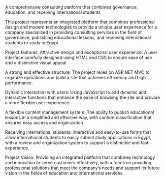 A comprehensive consulting platform that combines governance, education, and receiving international students

This project represents an integrated platform that combines professional design and modern technologies to provide a unique user experience for a company specialized in providing consulting services in the field of governance, publishing educational lessons, and receiving international students to study in Egypt.

Project features:
Attractive design and exceptional user experience:
A user interface carefully designed using HTML and CSS to ensure ease of use and a distinctive visual appeal.

A strong and effective structure:
The project relies on ASP.NET MVC to organize operations and build a site that achieves efficiency and high performance.

Dynamic interaction with users:
Using JavaScript to add dynamic and interactive functions that enhance the ease of browsing the site and provide a more flexible user experience.

A flexible content management system:
The ability to publish educational lessons in a simplified and effective way, with content classification that ensures easy access and organization.

Receiving international students:
Interactive and easy-to-use forms that allow international students to easily submit study applications in Egypt, with a review and organization system to support a distinctive and fast experience.

Project Vision: Providing an integrated platform that combines technology and innovation to serve customers effectively, with a focus on providing professional solutions that meet the company’s needs and support its future vision in the fields of education and international services.
